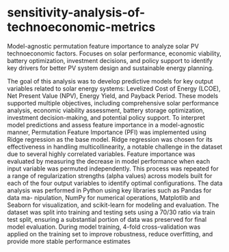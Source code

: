 # sensitivity-analysis-of-technoeconomic-metrics
Model-agnostic permutation feature importance to analyze solar PV technoeconomic factors. Focuses on solar performance, economic viability, battery optimization, investment decisions, and policy support to identify key drivers for better PV system design and sustainable energy planning.

The goal of this analysis was to develop predictive models for key output variables related
to solar energy systems: Levelized Cost of Energy (LCOE), Net Present Value (NPV),
Energy Yield, and Payback Period. These models supported multiple objectives, including
comprehensive solar performance analysis, economic viability assessment, battery storage
optimization, investment decision-making, and potential policy support.
To interpret model predictions and assess feature importance in a model-agnostic manner,
Permutation Feature Importance (PFI) was implemented using Ridge regression as the base
model. Ridge regression was chosen for its effectiveness in handling multicollinearity, a
notable challenge in the dataset due to several highly correlated variables.
Feature importance was evaluated by measuring the decrease in model performance when
each input variable was permuted independently. This process was repeated for a range
of regularization strengths (alpha values) across models built for each of the four output
variables to identify optimal configurations.
The data analysis was performed in Python using key libraries such as Pandas for data ma-
nipulation, NumPy for numerical operations, Matplotlib and Seaborn for visualization,
and scikit-learn for modeling and evaluation. The dataset was split into training and
testing sets using a 70/30 ratio via train test split, ensuring a substantial portion of
data was preserved for final model evaluation. During model training, 4-fold cross-validation
was applied on the training set to improve robustness, reduce overfitting, and provide more
stable performance estimates
